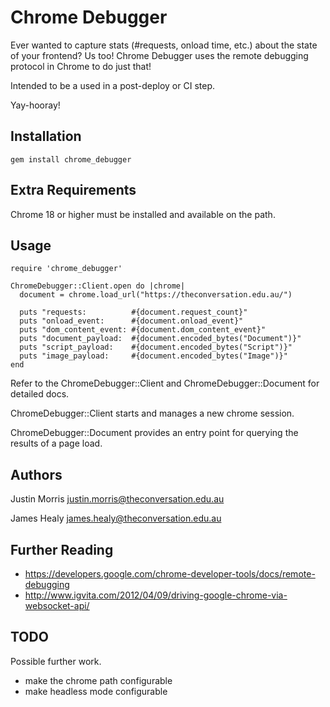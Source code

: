 # Chrome Debugger

Ever wanted to capture stats (#requests, onload time, etc.) about the state of your frontend? Us too!
Chrome Debugger uses the remote debugging protocol in Chrome to do just that!

Intended to be a used in a post-deploy or CI step.

Yay-hooray!

## Installation

    gem install chrome_debugger

## Extra Requirements

Chrome 18 or higher must be installed and available on the path.

## Usage

    require 'chrome_debugger'

    ChromeDebugger::Client.open do |chrome|
      document = chrome.load_url("https://theconversation.edu.au/")

      puts "requests:          #{document.request_count}"
      puts "onload_event:      #{document.onload_event}"
      puts "dom_content_event: #{document.dom_content_event}"
      puts "document_payload:  #{document.encoded_bytes("Document")}"
      puts "script_payload:    #{document.encoded_bytes("Script")}"
      puts "image_payload:     #{document.encoded_bytes("Image")}"
    end

Refer to the ChromeDebugger::Client and ChromeDebugger::Document for detailed
docs.

ChromeDebugger::Client starts and manages a new chrome session.

ChromeDebugger::Document provides an entry point for querying the results of
a page load.

## Authors

Justin Morris
  justin.morris@theconversation.edu.au

James Healy
  james.healy@theconversation.edu.au

## Further Reading

* https://developers.google.com/chrome-developer-tools/docs/remote-debugging
* http://www.igvita.com/2012/04/09/driving-google-chrome-via-websocket-api/

## TODO

Possible further work.

* make the chrome path configurable
* make headless mode configurable
